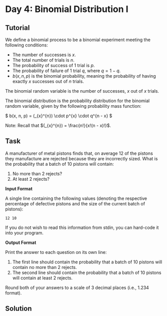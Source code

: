 # Day 4: Binomial Distribution I

## Tutorial

We define a binomial process to be a binomial experiment meeting the following conditions:


- The number of successes is $x$.
- The total number of trials is $n$.
- The probability of success of $1$ trial is $p$.
- The probability of failure of $1$ trial $q$, where $q = 1 - q$.
- $b(x, n, p)$ is the binomial probability, meaning the probability of having exactly $x$ successes out of $n$ trials.

The binomial random variable is the number of successes, $x$ out of $x$ trials.

The binomial distribution is the probability distribution for the binomial random variable, given by the following probability mass function:

$
    b(x, n, p) = (_{x}^{n}) \cdot p^{x} \cdot q^{n - x}
$

Note: Recall that $(_{x}^{n}) = \frac{n!}{x!(n - x)!}$.


## Task

A manufacturer of metal pistons finds that, on average $12%$ of the pistons they manufacture are rejected because they are incorrectly sized. What is the probability that a batch of $10$ pistons will contain:

1. No more than $2$ rejects?
2. At least $2$ rejects?

**Input Format**

A single line containing the following values (denoting the respective percentage of defective pistons and the size of the current batch of pistons):

```
12 10
```

If you do not wish to read this information from stdin, you can hard-code it into your program.

**Output Format**

Print the answer to each question on its own line:

1. The first line should contain the probability that a batch of $10$ pistons will contain no more than $2$ rejects.
2. The second line should contain the probability that a batch of $10$ pistons will contain at least $2$ rejects.

Round both of your answers to a scale of $3$ decimal places (i.e., $1.234$ format).


## Solution

